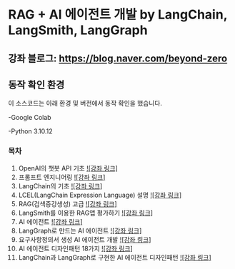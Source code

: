 # RAG + AI 에이전트 개발 by LangChain, LangSmith, LangGraph
## 강좌 블로그: https://blog.naver.com/beyond-zero

## 동작 확인 환경
이 소스코드는 아래 환경 및 버전에서 동작 확인을 했습니다.

-Google Colab

-Python 3.10.12

### 목차
1. OpenAI의 챗봇 API 기초 [![강좌 링크]](https://blog.naver.com/beyond-zero/223661001429)
2. 프롬프트 엔지니어링 [![강좌 링크]](https://blog.naver.com/beyond-zero/223661097896)
3. LangChain의 기초 [![강좌 링크]](https://blog.naver.com/beyond-zero/223661852385)
4. LCEL(LangChain Expression Language) 설명 [![강좌 링크]](https://blog.naver.com/beyond-zero/223662066705)
5. RAG(검색증강생성) 고급 [![강좌 링크]](https://blog.naver.com/beyond-zero/223662355536)
6. LangSmith를 이용한 RAG앱 평가하기 [![강좌 링크]](https://blog.naver.com/beyond-zero/223662448628)
7. AI 에이전트 [![강좌 링크]](https://blog.naver.com/beyond-zero/223663513875)
8. LangGraph로 만드는 AI 에이전트 [![강좌 링크]](https://blog.naver.com/beyond-zero/223664115410)
9. 요구사항정의서 생성 AI 에이전트 개발 [![강좌 링크]](https://blog.naver.com/beyond-zero/223664265244)
10. AI 에이전트 디자인패턴 18가지 [![강좌 링크]](https://blog.naver.com/beyond-zero/223664465990)
11. LangChain과 LangGraph로 구현한 AI 에이전트 디자인패턴 [![강좌 링크]](https://blog.naver.com/beyond-zero/223665162939)

